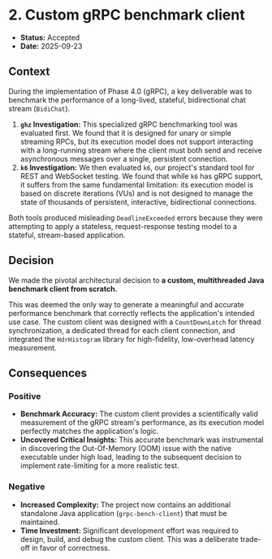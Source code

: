 # 2. Custom gRPC benchmark client

* **Status:** Accepted
* **Date:** 2025-09-23

## Context

During the implementation of Phase 4.0 (gRPC), a key deliverable was to benchmark the performance of a long-lived,
stateful, bidirectional chat stream (`BidiChat`).

1. **`ghz` Investigation:** This specialized gRPC benchmarking tool was evaluated first. We found that it is designed
   for unary or simple streaming RPCs, but its execution model does not support interacting with a long-running stream
   where the client must both send and receive asynchronous messages over a single, persistent connection.
2. **`k6` Investigation:** We then evaluated `k6`, our project's standard tool for REST and WebSocket testing. We found
   that while `k6` has gRPC support, it suffers from the same fundamental limitation: its execution model is based on
   discrete iterations (VUs) and is not designed to manage the state of thousands of persistent, interactive,
   bidirectional connections.

Both tools produced misleading `DeadlineExceeded` errors because they were attempting to apply a stateless,
request-response testing model to a stateful, stream-based application.

## Decision

We made the pivotal architectural decision to **a custom, multithreaded Java benchmark client from scratch.**

This was deemed the only way to generate a meaningful and accurate performance benchmark that correctly reflects the
application's intended use case. The custom client was designed with a `CountDownLatch` for thread synchronization, a
dedicated thread for each client connection, and integrated the `HdrHistogram` library for high-fidelity, low-overhead
latency measurement.

## Consequences

### Positive

* **Benchmark Accuracy:** The custom client provides a scientifically valid measurement of the gRPC stream's
  performance, as its execution model perfectly matches the application's logic.
* **Uncovered Critical Insights:** This accurate benchmark was instrumental in discovering the Out-Of-Memory (OOM) issue
  with the native executable under high load, leading to the subsequent decision to implement rate-limiting for a more
  realistic test.

### Negative

* **Increased Complexity:** The project now contains an additional standalone Java application (`grpc-bench-client`)
  that must be maintained.
* **Time Investment:** Significant development effort was required to design, build, and debug the custom client. This
  was a deliberate trade-off in favor of correctness.